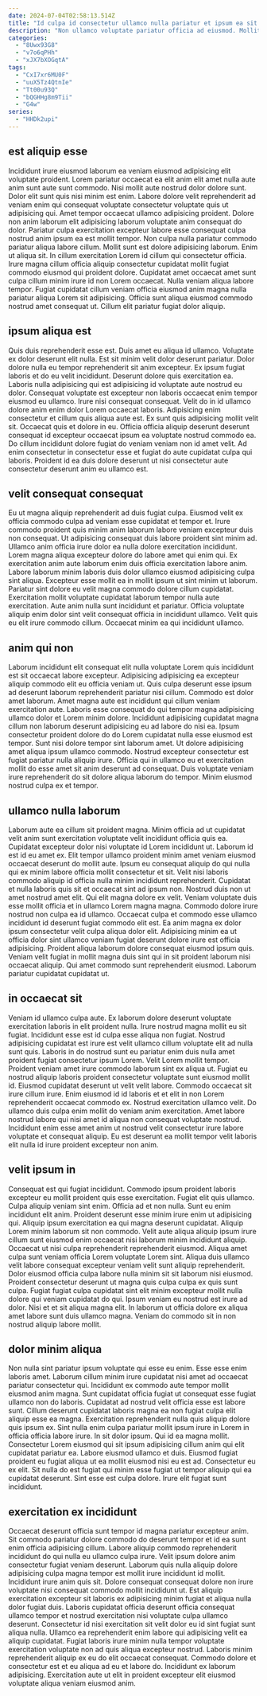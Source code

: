 ```yaml
---
date: 2024-07-04T02:58:13.514Z
title: "Id culpa id consectetur ullamco nulla pariatur et ipsum ea sit minim."
description: "Non ullamco voluptate pariatur officia ad eiusmod. Mollit dolore non deserunt reprehenderit cillum incididunt dolor officia consectetur laboris officia commodo officia velit."
categories:
  - "8Uwx93G8"
  - "v7o6qPHh"
  - "xJX7bXOGqtA"
tags:
  - "CxI7xr6MU0F"
  - "uuX5Tz4QtnIe"
  - "Tt00u93Q"
  - "bQGHHg8m9Tii"
  - "G4w"
series:
  - "HHDk2upi"
---
```



## est aliquip esse

Incididunt irure eiusmod laborum ea veniam eiusmod adipisicing elit voluptate proident. Lorem pariatur occaecat ea elit anim elit amet nulla aute anim sunt aute sunt commodo. Nisi mollit aute nostrud dolor dolore sunt. Dolor elit sunt quis nisi minim est enim. Labore dolore velit reprehenderit ad veniam enim qui consequat voluptate consectetur voluptate quis ut adipisicing qui. Amet tempor occaecat ullamco adipisicing proident.
Dolore non anim laborum elit adipisicing laborum voluptate anim consequat do dolor. Pariatur culpa exercitation excepteur labore esse consequat culpa nostrud anim ipsum ea est mollit tempor. Non culpa nulla pariatur commodo pariatur aliqua labore cillum. Mollit sunt est dolore adipisicing laborum.
Enim ut aliqua sit. In cillum exercitation Lorem id cillum qui consectetur officia. Irure magna cillum officia aliquip consectetur cupidatat mollit fugiat commodo eiusmod qui proident dolore. Cupidatat amet occaecat amet sunt culpa cillum minim irure id non Lorem occaecat. Nulla veniam aliqua labore tempor. Fugiat cupidatat cillum veniam officia eiusmod anim magna nulla pariatur aliqua Lorem sit adipisicing. Officia sunt aliqua eiusmod commodo nostrud amet consequat ut. Cillum elit pariatur fugiat dolor aliquip.

## ipsum aliqua est

Quis duis reprehenderit esse est. Duis amet eu aliqua id ullamco. Voluptate ex dolor deserunt elit nulla. Est sit minim velit dolor deserunt pariatur. Dolor dolore nulla eu tempor reprehenderit sit anim excepteur. Ex ipsum fugiat laboris et do eu velit incididunt. Deserunt dolore quis exercitation ea.
Laboris nulla adipisicing qui est adipisicing id voluptate aute nostrud eu dolor. Consequat voluptate est excepteur non laboris occaecat enim tempor eiusmod eu ullamco. Irure nisi consequat consequat. Velit do in id ullamco dolore anim enim dolor Lorem occaecat laboris. Adipisicing enim consectetur et cillum quis aliqua aute est.
Ex sunt quis adipisicing mollit velit sit. Occaecat quis et dolore in eu. Officia officia aliquip deserunt deserunt consequat id excepteur occaecat ipsum ea voluptate nostrud commodo ea. Do cillum incididunt dolore fugiat do veniam veniam non id amet velit. Ad enim consectetur in consectetur esse et fugiat do aute cupidatat culpa qui laboris. Proident id ea duis dolore deserunt ut nisi consectetur aute consectetur deserunt anim eu ullamco est.

## velit consequat consequat

Eu ut magna aliquip reprehenderit ad duis fugiat culpa. Eiusmod velit ex officia commodo culpa ad veniam esse cupidatat et tempor et. Irure commodo proident quis minim anim laborum labore veniam excepteur duis non consequat. Ut adipisicing consequat duis labore proident sint minim ad. Ullamco anim officia irure dolor ea nulla dolore exercitation incididunt.
Lorem magna aliqua excepteur dolore do labore amet qui enim qui. Ex exercitation anim aute laborum enim duis officia exercitation labore anim. Labore laborum minim laboris duis dolor ullamco eiusmod adipisicing culpa sint aliqua. Excepteur esse mollit ea in mollit ipsum ut sint minim ut laborum.
Pariatur sint dolore eu velit magna commodo dolore cillum cupidatat. Exercitation mollit voluptate cupidatat laborum tempor nulla aute exercitation. Aute anim nulla sunt incididunt et pariatur. Officia voluptate aliquip enim dolor sint velit consequat officia in incididunt ullamco. Velit quis eu elit irure commodo cillum. Occaecat minim ea qui incididunt ullamco.

## anim qui non

Laborum incididunt elit consequat elit nulla voluptate Lorem quis incididunt est sit occaecat labore excepteur. Adipisicing adipisicing ea excepteur aliquip commodo elit eu officia veniam ut. Quis culpa deserunt esse ipsum ad deserunt laborum reprehenderit pariatur nisi cillum. Commodo est dolor amet laborum. Amet magna aute est incididunt qui cillum veniam exercitation aute.
Laboris esse consequat do qui tempor magna adipisicing ullamco dolor et Lorem minim dolore. Incididunt adipisicing cupidatat magna cillum non laborum deserunt adipisicing eu ad labore do nisi ea. Ipsum consectetur proident dolore do do Lorem cupidatat nulla esse eiusmod est tempor. Sunt nisi dolore tempor sint laborum amet.
Ut dolore adipisicing amet aliqua ipsum ullamco commodo. Nostrud excepteur consectetur est fugiat pariatur nulla aliquip irure. Officia qui in ullamco eu et exercitation mollit do esse amet sit anim deserunt ad consequat. Duis voluptate veniam irure reprehenderit do sit dolore aliqua laborum do tempor. Minim eiusmod nostrud culpa ex et tempor.

## ullamco nulla laborum

Laborum aute ea cillum sit proident magna. Minim officia ad ut cupidatat velit anim sunt exercitation voluptate velit incididunt officia quis ea. Cupidatat excepteur dolor nisi voluptate id Lorem incididunt ut. Laborum id est id eu amet ex. Elit tempor ullamco proident minim amet veniam eiusmod occaecat deserunt do mollit aute.
Ipsum eu consequat aliquip do qui nulla qui ex minim labore officia mollit consectetur et sit. Velit nisi laboris commodo aliquip id officia nulla minim incididunt reprehenderit. Cupidatat et nulla laboris quis sit et occaecat sint ad ipsum non. Nostrud duis non ut amet nostrud amet elit. Qui elit magna dolore ex velit. Veniam voluptate duis esse mollit officia et in ullamco Lorem magna magna. Commodo dolore irure nostrud non culpa ea id ullamco.
Occaecat culpa et commodo esse ullamco incididunt id deserunt fugiat commodo elit est. Ea anim magna ex dolor ipsum consectetur velit culpa aliqua dolor elit. Adipisicing minim ea ut officia dolor sint ullamco veniam fugiat deserunt dolore irure est officia adipisicing. Proident aliqua laborum dolore consequat eiusmod ipsum quis. Veniam velit fugiat in mollit magna duis sint qui in sit proident laborum nisi occaecat aliquip. Qui amet commodo sunt reprehenderit eiusmod. Laborum pariatur cupidatat cupidatat ut.

## in occaecat sit

Veniam id ullamco culpa aute. Ex laborum dolore deserunt voluptate exercitation laboris in elit proident nulla. Irure nostrud magna mollit eu sit fugiat. Incididunt esse est id culpa esse aliqua non fugiat.
Nostrud adipisicing cupidatat est irure est velit ullamco cillum voluptate elit ad nulla sunt quis. Laboris in do nostrud sunt eu pariatur enim duis nulla amet proident fugiat consectetur ipsum Lorem. Velit Lorem mollit tempor. Proident veniam amet irure commodo laborum sint ex aliqua ut. Fugiat eu nostrud aliquip laboris proident consectetur voluptate sunt eiusmod mollit id. Eiusmod cupidatat deserunt ut velit velit labore. Commodo occaecat sit irure cillum irure.
Enim eiusmod id id laboris et et elit in non Lorem reprehenderit occaecat commodo ex. Nostrud exercitation ullamco velit. Do ullamco duis culpa enim mollit do veniam anim exercitation. Amet labore nostrud labore qui nisi amet id aliqua non consequat voluptate nostrud. Incididunt enim esse amet anim ut nostrud velit consectetur irure labore voluptate et consequat aliquip. Eu est deserunt ea mollit tempor velit laboris elit nulla id irure proident excepteur non anim.

## velit ipsum in

Consequat est qui fugiat incididunt. Commodo ipsum proident laboris excepteur eu mollit proident quis esse exercitation. Fugiat elit quis ullamco. Culpa aliquip veniam sint enim. Officia ad et non nulla. Sunt eu enim incididunt elit anim. Proident deserunt esse minim irure enim ut adipisicing qui. Aliquip ipsum exercitation ea qui magna deserunt cupidatat.
Aliquip Lorem minim laborum sit non commodo. Velit aute aliqua aliquip ipsum irure cillum sunt eiusmod enim occaecat nisi laborum minim incididunt aliquip. Occaecat ut nisi culpa reprehenderit reprehenderit eiusmod. Aliqua amet culpa sunt veniam officia Lorem voluptate Lorem sint. Aliqua duis ullamco velit labore consequat excepteur veniam velit sunt aliquip reprehenderit.
Dolor eiusmod officia culpa labore nulla minim sit sit laborum nisi eiusmod. Proident consectetur deserunt ut magna quis culpa culpa ex quis sunt culpa. Fugiat fugiat culpa cupidatat sint elit minim excepteur mollit nulla dolore qui veniam cupidatat do qui. Ipsum veniam eu nostrud est irure ad dolor. Nisi et et sit aliqua magna elit. In laborum ut officia dolore ex aliqua amet labore sunt duis ullamco magna. Veniam do commodo sit in non nostrud aliquip labore mollit.

## dolor minim aliqua

Non nulla sint pariatur ipsum voluptate qui esse eu enim. Esse esse enim laboris amet. Laborum cillum minim irure cupidatat nisi amet ad occaecat pariatur consectetur qui. Incididunt ex commodo aute tempor mollit eiusmod anim magna.
Sunt cupidatat officia fugiat ut consequat esse fugiat ullamco non do laboris. Cupidatat ad nostrud velit officia esse est labore sunt. Cillum deserunt cupidatat laboris magna ea non fugiat culpa elit aliquip esse ea magna. Exercitation reprehenderit nulla quis aliquip dolore quis ipsum ex. Sint nulla enim culpa pariatur mollit ipsum irure in Lorem in officia officia labore irure. In sit dolor ipsum. Qui id ea magna mollit. Consectetur Lorem eiusmod qui sit ipsum adipisicing cillum anim qui elit cupidatat pariatur ea.
Labore eiusmod ullamco et duis. Eiusmod fugiat proident eu fugiat aliqua ut ea mollit eiusmod nisi eu est ad. Consectetur eu ex elit. Sit nulla do est fugiat qui minim esse fugiat ut tempor aliquip qui ea cupidatat deserunt. Sint esse est culpa dolore. Irure elit fugiat sunt incididunt.

## exercitation ex incididunt

Occaecat deserunt officia sunt tempor id magna pariatur excepteur anim. Sit commodo pariatur dolore commodo do deserunt tempor et id ea sunt enim officia adipisicing cillum. Labore aliquip commodo reprehenderit incididunt do qui nulla eu ullamco culpa irure. Velit ipsum dolore anim consectetur fugiat veniam deserunt. Laborum quis nulla aliquip dolore adipisicing culpa magna tempor est mollit irure incididunt id mollit. Incididunt irure anim quis sit. Dolore consequat consequat dolore non irure voluptate nisi consequat commodo mollit incididunt ut.
Est aliquip exercitation excepteur sit laboris ex adipisicing minim fugiat et aliqua nulla dolor fugiat duis. Laboris cupidatat officia deserunt officia consequat ullamco tempor et nostrud exercitation nisi voluptate culpa ullamco deserunt. Consectetur id nisi exercitation sit velit dolor eu id sint fugiat sunt aliqua nulla. Ullamco ea reprehenderit enim labore qui adipisicing velit ea aliquip cupidatat.
Fugiat laboris irure minim nulla tempor voluptate exercitation voluptate non ad quis aliqua excepteur nostrud. Laboris minim reprehenderit aliquip ex eu do elit occaecat consequat. Commodo dolore et consectetur est et eu aliqua ad eu et labore do. Incididunt ex laborum adipisicing. Exercitation aute ut elit in proident excepteur elit eiusmod voluptate aliqua veniam eiusmod anim.

